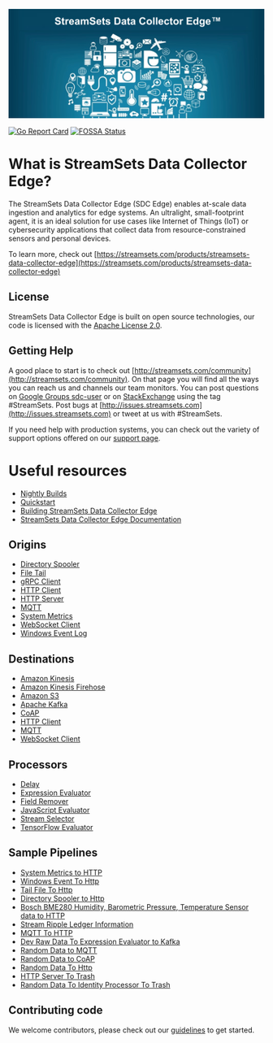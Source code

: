 <!---
  Licensed under the Apache License, Version 2.0 (the "License");
  you may not use this file except in compliance with the License.
  You may obtain a copy of the License at

    http://www.apache.org/licenses/LICENSE-2.0

  Unless required by applicable law or agreed to in writing, software
  distributed under the License is distributed on an "AS IS" BASIS,
  WITHOUT WARRANTIES OR CONDITIONS OF ANY KIND, either express or implied.
  See the License for the specific language governing permissions and
  limitations under the License. See accompanying LICENSE file.
--->

![Data Collector Edge Splash Image](resources/sdcEdgeSplash.png)

[![Go Report Card](https://goreportcard.com/badge/github.com/streamsets/datacollector-edge)](https://goreportcard.com/report/github.com/streamsets/datacollector-edge)
[![FOSSA Status](https://app.fossa.io/api/projects/git%2Bgithub.com%2Fstreamsets%2Fdatacollector-edge.svg?type=shield)](https://app.fossa.io/projects/git%2Bgithub.com%2Fstreamsets%2Fdatacollector-edge?ref=badge_shield)

# What is StreamSets Data Collector Edge?

The StreamSets Data Collector Edge (SDC Edge) enables at-scale data ingestion and analytics for edge systems.
An ultralight, small-footprint agent, it is an ideal solution for use cases like Internet of Things (IoT) or
cybersecurity applications that collect data from resource-constrained sensors and personal devices.

To learn more, check out [https://streamsets.com/products/streamsets-data-collector-edge](https://streamsets.com/products/streamsets-data-collector-edge)

## License

StreamSets Data Collector Edge is built on open source technologies, our code is licensed with the
[Apache License 2.0](LICENSE.txt).

## Getting Help

A good place to start is to check out [http://streamsets.com/community](http://streamsets.com/community). On that page
you will find all the ways you can reach us and channels our team monitors. You can post questions on
[Google Groups sdc-user](https://groups.google.com/a/streamsets.com/forum/#!forum/sdc-user) or on [StackExchange](http://stackexchange.com) using the
tag #StreamSets. Post bugs at [http://issues.streamsets.com](http://issues.streamsets.com) or tweet at us with #StreamSets.

If you need help with production systems, you can check out the variety of support options offered on our
[support page](http://streamsets.com/support).

# Useful resources

* [Nightly Builds](http://nightly.streamsets.com/latest/tarball/SDCe)
* [Quickstart](resources/QUICKSTART.md)
* [Building StreamSets Data Collector Edge](BUILD.md)
* [StreamSets Data Collector Edge Documentation](https://streamsets.com/documentation/datacollector/latest/help/datacollector/UserGuide/Edge_Mode/EdgePipelines_Overview.html#concept_d4h_kkq_4bb)

## Origins
* [Directory Spooler](https://streamsets.com/documentation/datacollector/latest/help/datacollector/UserGuide/Origins/Directory.html#concept_qcq_54n_jq)
* [File Tail](https://streamsets.com/documentation/datacollector/latest/help/datacollector/UserGuide/Origins/FileTail.html#concept_n1y_qyp_5q)
* [gRPC Client](https://streamsets.com/documentation/datacollector/latest/help/datacollector/UserGuide/Origins/gRPCClient.html)
* [HTTP Client](https://streamsets.com/documentation/datacollector/latest/help/datacollector/UserGuide/Origins/HTTPClient.html#concept_wk4_bjz_5r)
* [HTTP Server](https://streamsets.com/documentation/datacollector/latest/help/datacollector/UserGuide/Origins/HTTPServer.html)
* [MQTT](https://streamsets.com/documentation/datacollector/latest/help/datacollector/UserGuide/Origins/MQTTSubscriber.html#concept_ukz_3vt_lz)
* [System Metrics](https://streamsets.com/documentation/datacollector/latest/help/datacollector/UserGuide/Origins/SystemMetrics.html#concept_gzy_gmv_32b)
* [WebSocket Client](https://streamsets.com/documentation/datacollector/latest/help/datacollector/UserGuide/Origins/WebSocketClient.html#concept_unk_nzk_fbb)
* [Windows Event Log](https://streamsets.com/documentation/datacollector/latest/help/datacollector/UserGuide/Origins/WindowsLog.html#concept_agf_5jv_sbb)

## Destinations
* [Amazon Kinesis](https://streamsets.com/documentation/datacollector/latest/help/datacollector/UserGuide/Destinations/KinProducer.html#concept_swk_h1j_yr)
* [Amazon Kinesis Firehose](https://streamsets.com/documentation/datacollector/latest/help/datacollector/UserGuide/Destinations/KinFirehose.html#concept_bjv_dpk_kv)
* [Amazon S3](https://streamsets.com/documentation/datacollector/latest/help/datacollector/UserGuide/Destinations/AmazonS3.html#concept_avx_bnq_rt)
* [Apache Kafka](https://streamsets.com/documentation/datacollector/latest/help/datacollector/UserGuide/Destinations/KProducer.html#concept_oq2_5jl_zq)
* [CoAP](https://streamsets.com/documentation/datacollector/latest/help/datacollector/UserGuide/Destinations/CoAPClient.html#concept_hw5_s3n_sz)
* [HTTP Client](https://streamsets.com/documentation/datacollector/latest/help/datacollector/UserGuide/Destinations/HTTPClient.html#concept_khl_sg5_lz)
* [MQTT](https://streamsets.com/documentation/datacollector/latest/help/datacollector/UserGuide/Destinations/MQTTPublisher.html#concept_odz_txt_lz)
* [WebSocket Client](https://streamsets.com/documentation/datacollector/latest/help/datacollector/UserGuide/Destinations/WebSocketClient.html#concept_l4d_mjn_lz)

## Processors
* [Delay](https://streamsets.com/documentation/datacollector/latest/help/datacollector/UserGuide/Processors/Delay.html#concept_ez5_pvf_wbb)
* [Expression Evaluator](https://streamsets.com/documentation/datacollector/latest/help/datacollector/UserGuide/Processors/Expression.html#concept_zm2_pp3_wq)
* [Field Remover](https://streamsets.com/documentation/datacollector/latest/help/datacollector/UserGuide/Processors/FieldRemover.html#concept_jdd_blr_wq)
* [JavaScript Evaluator](https://streamsets.com/documentation/datacollector/latest/help/datacollector/UserGuide/Processors/JavaScript.html#concept_n2p_jgf_lr)
* [Stream Selector](https://streamsets.com/documentation/datacollector/latest/help/datacollector/UserGuide/Processors/StreamSelector.html#concept_tqv_t5r_wq)
* [TensorFlow Evaluator](https://streamsets.com/documentation/datacollector/latest/help/datacollector/UserGuide/Processors/TensorFlow.html#concept_otg_csh_z2b)

## Sample Pipelines
* [System Metrics to HTTP](resources/samplePipelines/systemMetricsToHttp)
* [Windows Event To Http](resources/samplePipelines/windowsEventToHttp)
* [Tail File To Http](resources/samplePipelines/tailFileToHttp)
* [Directory Spooler to Http](resources/samplePipelines/directoryToHttp)
* [Bosch BME280 Humidity, Barometric Pressure, Temperature Sensor data to HTTP](resources/samplePipelines/sensorBME280ToHttp)
* [Stream Ripple Ledger Information](resources/samplePipelines/websocketClientToTrash)
* [MQTT To HTTP](resources/samplePipelines/mqttToHttp)
* [Dev Raw Data To Expression Evaluator to Kafka](resources/samplePipelines/devRawDataToExpressionToKafka)
* [Random Data to MQTT](resources/samplePipelines/randomToMqtt)
* [Random Data to CoAP](resources/samplePipelines/randomToCoap)
* [Random Data To Http](resources/samplePipelines/randomToHttp)
* [HTTP Server To Trash](resources/samplePipelines/httpServerToTrash)
* [Random Data To Identity Processor To Trash](resources/samplePipelines/randomToIdentityToTrash)


## Contributing code

We welcome contributors, please check out our [guidelines](CONTRIBUTING.md) to get started.
